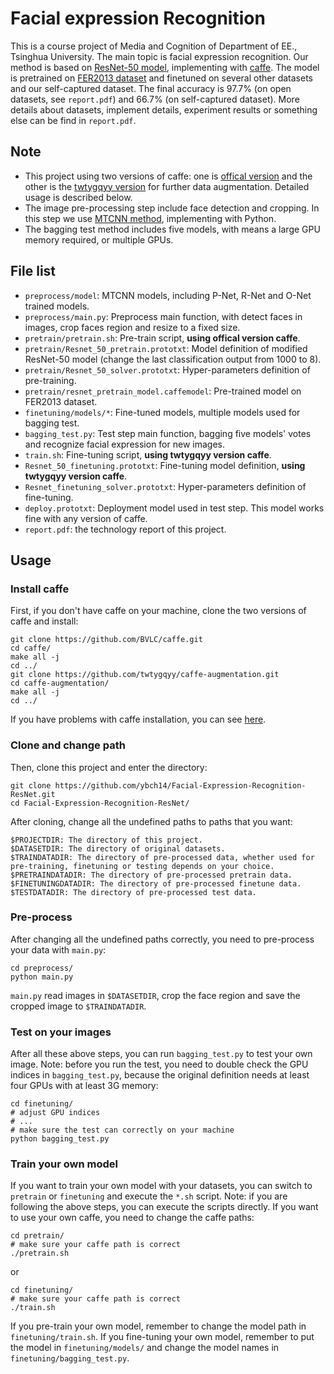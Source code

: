 # Facial expression Recognition

This is a course project of Media and Cognition of Department of EE., Tsinghua University. The main topic is facial expression recognition. Our method is based on [ResNet-50 model](https://github.com/KaimingHe/deep-residual-networks), implementing with [caffe](https://github.com/BVLC/caffe). The model is pretrained on [FER2013 dataset](https://www.kaggle.com/c/challenges-in-representation-learning-facial-expression-recognition-challenge/data) and finetuned on several other datasets and our self-captured dataset. The final accuracy is 97.7% (on open datasets, see ```report.pdf```) and 66.7% (on self-captured dataset). More details about datasets, implement details, experiment results or something else can be find in ```report.pdf```. 

## Note

- This project using two versions of caffe: one is [offical version](https://github.com/BVLC/caffe) and the other is the [twtygqyy version](https://github.com/twtygqyy/caffe-augmentation) for further data augmentation. Detailed usage is described below.
- The image pre-processing step include face detection and cropping. In this step we use [MTCNN method](https://github.com/ybch14/MTCNN_face_detection_alignment), implementing with Python.
- The bagging test method includes five models, with means a large GPU memory required, or multiple GPUs.

## File list

- ```preprocess/model```: MTCNN models, including P-Net, R-Net and O-Net trained models.
- ```preprocess/main.py```: Preprocess main function, with detect faces in images, crop faces region and resize to a fixed size.
- ```pretrain/pretrain.sh```: Pre-train script, **using offical version caffe**.
- ```pretrain/Resnet_50_pretrain.prototxt```: Model definition of modified ResNet-50 model (change the last classification output from 1000 to 8).
- ```pretrain/Resnet_50_solver.prototxt```: Hyper-parameters definition of pre-training.
- ```pretrain/resnet_pretrain_model.caffemodel```: Pre-trained model on FER2013 dataset.
- ```finetuning/models/*```: Fine-tuned models, multiple models used for bagging test.
- ```bagging_test.py```: Test step main function, bagging five models' votes and recognize facial expression for new images.
- ```train.sh```: Fine-tuning script, **using twtygqyy version caffe**.
- ```Resnet_50_finetuning.prototxt```: Fine-tuning model definition, **using twtygqyy version caffe**.
- ```Resnet_finetuning_solver.prototxt```: Hyper-parameters definition of fine-tuning.
- ```deploy.prototxt```: Deployment model used in test step. This model works fine with any version of caffe.
- ```report.pdf```: the technology report of this project.

## Usage

### Install caffe

First, if you don't have caffe on your machine, clone the two versions of caffe and install:

```
git clone https://github.com/BVLC/caffe.git
cd caffe/
make all -j
cd ../
git clone https://github.com/twtygqyy/caffe-augmentation.git
cd caffe-augmentation/
make all -j
cd ../
```

If you have problems with caffe installation, you can see [here](http://caffe.berkeleyvision.org/installation.html).

### Clone and change path

Then, clone this project and enter the directory:

```
git clone https://github.com/ybch14/Facial-Expression-Recognition-ResNet.git
cd Facial-Expression-Recognition-ResNet/
```

After cloning, change all the undefined paths to paths that you want:

```
$PROJECTDIR: The directory of this project.
$DATASETDIR: The directory of original datasets.
$TRAINDATADIR: The directory of pre-processed data, whether used for pre-training, finetuning or testing depends on your choice.
$PRETRAINDATADIR: The directory of pre-processed pretrain data.
$FINETUNINGDATADIR: The directory of pre-processed finetune data.
$TESTDATADIR: The directory of pre-processed test data.
```

### Pre-process

After changing all the undefined paths correctly, you need to pre-process your data with ```main.py```:

```
cd preprocess/
python main.py
```

```main.py``` read images in ```$DATASETDIR```, crop the face region and save the cropped image to ```$TRAINDATADIR```. 

### Test on your images

After all these above steps, you can run ```bagging_test.py``` to test your own image. Note: before you run the test, you need to double check the GPU indices in ```bagging_test.py```, because the original definition needs at least four GPUs with at least 3G memory:

```
cd finetuning/
# adjust GPU indices
# ...
# make sure the test can correctly on your machine
python bagging_test.py
```

### Train your own model 

If you want to train your own model with your datasets, you can switch to ```pretrain``` or ```finetuning``` and execute the ```*.sh``` script. Note: if you are following the above steps, you can execute the scripts directly. If you want to use your own caffe, you need to change the caffe paths:

```
cd pretrain/
# make sure your caffe path is correct
./pretrain.sh
```

or

```
cd finetuning/
# make sure your caffe path is correct
./train.sh
```

If you pre-train your own model, remember to change the model path in ```finetuning/train.sh```. If you fine-tuning your own model, remember to put the model in ```finetuning/models/``` and change the model names in ```finetuning/bagging_test.py```.